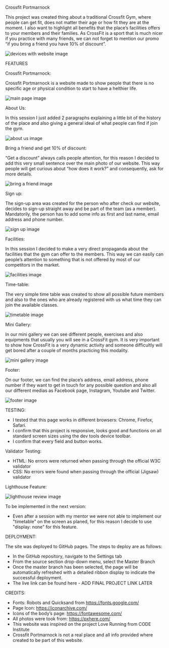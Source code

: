 Crossfit Portmarnock

This project was created thing about a traditional Crossfit Gym, where people can get fit, does not matter their age or how fit they are at the moment. 
I also want to highlight all benefits that the place’s facilities offers to your members and their families. As CrossFit is a sport that is much nicer if you practice with many friends, we can not forget to mention our promo “if you bring a friend you have 10% of discount”.

<img src="#" alt="devices with website image">

FEATURES

Crossfit Portmarnock:

Crossfit Portmarnock is a website made to show people that there is no specific age or physical condition to start to have a helthier life. 

<img src="assets/images/crossfit-portmarnock.png" alt="main page image">

About Us:

In this session I just added 2 paragraphs explaining a little bit of the history of the place and also giving a general ideal of what people can find if join the gym.

<img src="assets/images/about-us.png" alt="about us image">

Bring a friend and get 10% of discount:

“Get a discount” always calls people attention, for this reason I decided to add this very small sentence over the main photo of our website. This way people will get curious about “how does it work?” and consequently, ask for more details.

<img src="assets/images/friend-discount.png" alt="bring a friend image">

Sign up:

The sign-up area was created for the person who after check our website, decides to sign-up straight away and be part of the team (as a member). Mandatorily, the person has to add some info as first and last name, email address and phone number.

<img src="assets/images/sign-up.png" alt="sign up image">

Facilities:

In this session I decided to make a very direct propaganda about the facilities that the gym can offer to the members. This way we can easily can people’s attention to something that is not offered by most of our competitors in the market.

<img src="assets/images/our-facilities.png" alt="facilities image">

Time-table: 

The very simple time table was created to show all possible future members and also to the ones who are already registered with us what time they can join the available classes.

<img src="assets/images/timetable.png" alt="timetable image">

Mini Gallery:

In our mini gallery we can see different people, exercises and also equipments that usually you will see in a CrossFit gym. It is very important to show how CrossFit is a very dynamic activity and someone difficultly will get bored after a couple of months practicing this modality.

<img src="assets/images/mini-gallery.png" alt="mini gallery image">

Footer:

On our footer, we can find the place’s address, email address, phone number if they want to get in touch for any possible question and also all our different medias as Facebook page, Instagram, Youtube and Twitter.

<img src="assets/images/footer.png" alt="footer image">

TESTING:

- I tested that this page works in different browsers: Chrome, Firefox, Safari.
- I confirm that this project is responsive, looks good and functions on all standard screen sizes using the dev tools device toolbar.
- I confirm that every field and button works.

Validator Testing:

- HTML: No errors were returned when passing through the official W3C validator
- CSS: No errors were found when passing through the official (Jigsaw) validator
    
Lighthouse Feature: 

<img src="assets/images/lighthouse.png" alt="lighthouse review image">

To be implemented in the next version:
- Even after a session with my mentor we were not able to implement our "timetable" on the screen as planed, for this reason I decide to use "display: none" for this feature.

DEPLOYMENT:

The site was deployed to GitHub pages. The steps to deploy are as follows:
- In the GitHub repository, navigate to the Settings tab
- From the source section drop-down menu, select the Master Branch
- Once the master branch has been selected, the page will be automatically refreshed with a detailed ribbon display to indicate the successful deployment.
- The live link can be found here - ADD FINAL PROJECT LINK LATER

CREDITS:

* Fonts: Robots and Quicksand from https://fonts.google.com/ 
* Page Icon: https://iconarchive.com/
* Icons of the body’s page: https://fontawesome.com/
* All photos were took from: https://pxhere.com/
* This website was inspired on the project Love Running from CODE Institute
* Crossfit Portmarnock is not a real place and all info provided where created to be part of this website.
